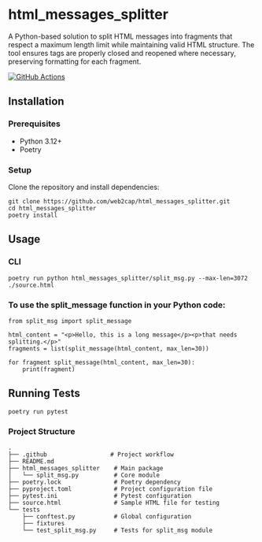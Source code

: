 # html_messages_splitter
A Python-based solution to split HTML messages into fragments that respect a maximum length limit while maintaining valid HTML structure.
The tool ensures tags are properly closed and reopened where necessary, preserving formatting for each fragment.



[![GitHub Actions](https://github.com/web2cap/html_messages_splitter/actions/workflows/main_protect.yml/badge.svg)](https://github.com/web2cap/html_messages_splitter/actions/workflows/main_protect.yml)


## Installation

### Prerequisites

 - Python 3.12+
 - Poetry

### Setup

Clone the repository and install dependencies:

```
git clone https://github.com/web2cap/html_messages_splitter.git
cd html_messages_splitter
poetry install
```

## Usage

### CLI
```
poetry run python html_messages_splitter/split_msg.py --max-len=3072 ./source.html
```

### To use the split_message function in your Python code:

```
from split_msg import split_message

html_content = "<p>Hello, this is a long message</p><p>that needs splitting.</p>"
fragments = list(split_message(html_content, max_len=30))

for fragment split_message(html_content, max_len=30):
    print(fragment)
```

## Running Tests

```
poetry run pytest
```



### Project Structure

```
.
├── .github                  # Project workflow
├── README.md                 
├── html_messages_splitter    # Main package
│   └── split_msg.py          # Core module
├── poetry.lock               # Poetry dependency
├── pyproject.toml            # Project configuration file
├── pytest.ini                # Pytest configuration
├── source.html               # Sample HTML file for testing
└── tests                     
    ├── conftest.py           # Global configuration
    ├── fixtures               
    └── test_split_msg.py     # Tests for split_msg module

```